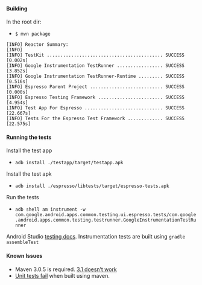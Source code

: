 #### Building

In the root dir:

- `$ mvn package`

```
[INFO] Reactor Summary:
[INFO] 
[INFO] TestKit ........................................... SUCCESS [0.002s]
[INFO] Google Instrumentation TestRunner ................. SUCCESS [3.852s]
[INFO] Google Instrumentation TestRunner-Runtime ......... SUCCESS [0.516s]
[INFO] Espresso Parent Project ........................... SUCCESS [0.000s]
[INFO] Espresso Testing Framework ........................ SUCCESS [4.954s]
[INFO] Test App For Espresso ............................. SUCCESS [22.667s]
[INFO] Tests For the Espresso Test Framework ............. SUCCESS [22.575s]
```

#### Running the tests

Install the test app

- `adb install ./testapp/target/testapp.apk`

Install the test apk

- `adb install ./espresso/libtests/target/espresso-tests.apk`

Run the tests

- `adb shell am instrument -w com.google.android.apps.common.testing.ui.espresso.tests/com.google.android.apps.common.testing.testrunner.GoogleInstrumentationTestRunner`

Android Studio [testing docs](http://tools.android.com/tech-docs/new-build-system/user-guide#TOC-Testing). Instrumentation tests are built using `gradle assembleTest`

#### Known Issues

- Maven 3.0.5 is required. [3.1 doesn’t work](https://code.google.com/p/android-test-kit/issues/detail?id=3)
- [Unit tests fail](https://code.google.com/p/android-test-kit/issues/detail?id=4) when built using maven.